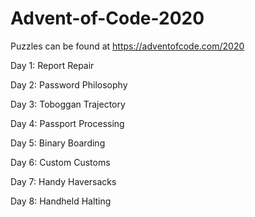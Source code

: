 # Advent-of-Code-2020
Puzzles can be found at https://adventofcode.com/2020

Day 1: Report Repair

Day 2: Password Philosophy

Day 3: Toboggan Trajectory

Day 4: Passport Processing

Day 5: Binary Boarding

Day 6: Custom Customs

Day 7: Handy Haversacks

Day 8: Handheld Halting
